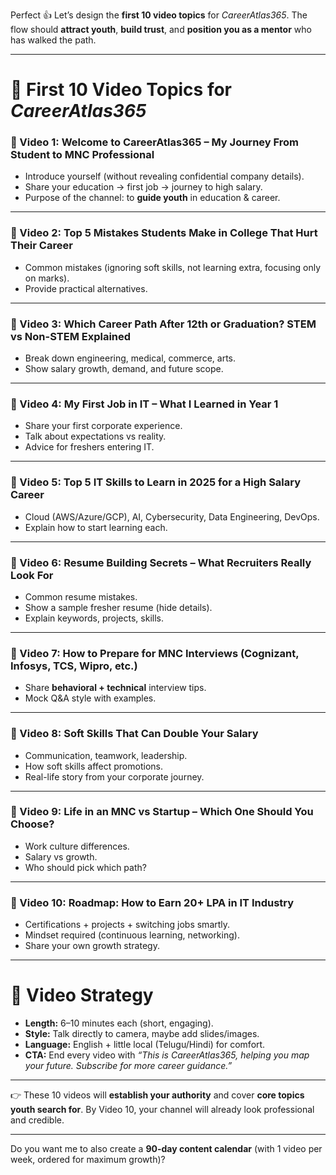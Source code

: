 Perfect 👍 Let’s design the **first 10 video topics** for *CareerAtlas365*.
The flow should **attract youth**, **build trust**, and **position you as a mentor** who has walked the path.

---

# 🔹 First 10 Video Topics for *CareerAtlas365*

### 🎥 Video 1: **Welcome to CareerAtlas365 – My Journey From Student to MNC Professional**

* Introduce yourself (without revealing confidential company details).
* Share your education → first job → journey to high salary.
* Purpose of the channel: to **guide youth** in education & career.

---

### 🎥 Video 2: **Top 5 Mistakes Students Make in College That Hurt Their Career**

* Common mistakes (ignoring soft skills, not learning extra, focusing only on marks).
* Provide practical alternatives.

---

### 🎥 Video 3: **Which Career Path After 12th or Graduation? STEM vs Non-STEM Explained**

* Break down engineering, medical, commerce, arts.
* Show salary growth, demand, and future scope.

---

### 🎥 Video 4: **My First Job in IT – What I Learned in Year 1**

* Share your first corporate experience.
* Talk about expectations vs reality.
* Advice for freshers entering IT.

---

### 🎥 Video 5: **Top 5 IT Skills to Learn in 2025 for a High Salary Career**

* Cloud (AWS/Azure/GCP), AI, Cybersecurity, Data Engineering, DevOps.
* Explain how to start learning each.

---

### 🎥 Video 6: **Resume Building Secrets – What Recruiters Really Look For**

* Common resume mistakes.
* Show a sample fresher resume (hide details).
* Explain keywords, projects, skills.

---

### 🎥 Video 7: **How to Prepare for MNC Interviews (Cognizant, Infosys, TCS, Wipro, etc.)**

* Share **behavioral + technical** interview tips.
* Mock Q\&A style with examples.

---

### 🎥 Video 8: **Soft Skills That Can Double Your Salary**

* Communication, teamwork, leadership.
* How soft skills affect promotions.
* Real-life story from your corporate journey.

---

### 🎥 Video 9: **Life in an MNC vs Startup – Which One Should You Choose?**

* Work culture differences.
* Salary vs growth.
* Who should pick which path?

---

### 🎥 Video 10: **Roadmap: How to Earn 20+ LPA in IT Industry**

* Certifications + projects + switching jobs smartly.
* Mindset required (continuous learning, networking).
* Share your own growth strategy.

---

# 🔹 Video Strategy

* **Length:** 6–10 minutes each (short, engaging).
* **Style:** Talk directly to camera, maybe add slides/images.
* **Language:** English + little local (Telugu/Hindi) for comfort.
* **CTA:** End every video with *“This is CareerAtlas365, helping you map your future. Subscribe for more career guidance.”*

---

👉 These 10 videos will **establish your authority** and cover **core topics youth search for**.
By Video 10, your channel will already look professional and credible.

---

Do you want me to also create a **90-day content calendar** (with 1 video per week, ordered for maximum growth)?

